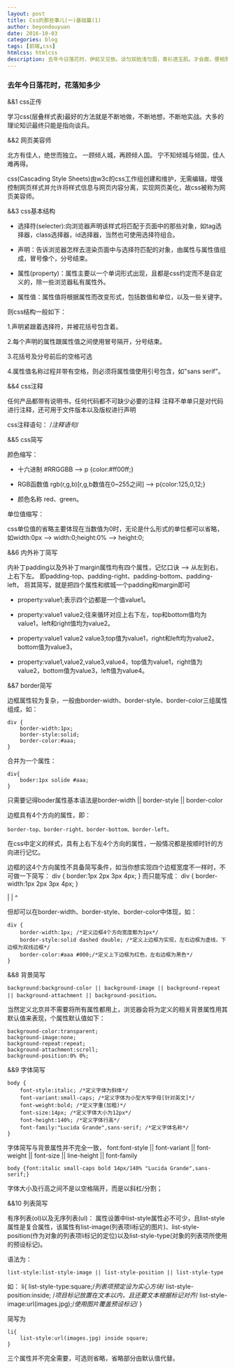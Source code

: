```yaml
---
layout: post
title: Css的那些事儿(一)基础篇(1)
author: beyondouyuan
date: 2016-10-03
categories: blog
tags: [前端,css]
htmlcss: htmlcss
description: 去年今日落花时，伊前又见依。淡匀双脸浅匀眉，青衫透玉肌。才会面，便相思，相思无尽期。这回相见好相知，相知已是迟。
---
```



###  去年今日落花时，花落知多少 ###

 &&1  css正传

学习css(层叠样式表)最好的方法就是不断地做，不断地想，不断地实战。大多的理论知识最终只能是指向谈兵。

 &&2 网页美容师

北方有佳人，绝世而独立。
一顾倾人城，再顾倾人国。
宁不知倾城与倾国，佳人难再得。

css(Cascading Style Sheets)由w3c的css工作组创建和维护，无需编辑，增强控制网页样式并允许将样式信息与网页内容分离，实现网页美化，故css被称为网页美容师。

 &&3  css基本结构

- 选择符(selecter):向浏览器声明该样式将匹配于页面中的那些对象，如tag选择器，class选择器，id选择器，当然也可使用选择符组合。

- 声明：告诉浏览器怎样去渲染页面中与选择符匹配的对象，由属性与属性值组成，冒号像个，分号结束。

- 属性(property)：属性主要以一个单词形式出现，且都是css约定而不是自定义的，除一些浏览器私有属性外。

- 属性值：属性值将根据属性而改变形式，包括数值和单位，以及一些关键字。

则css结构一般如下：

1.声明紧跟着选择符，并被花括号包含着。

2.每个声明的属性跟属性值之间使用冒号隔开，分号结束。

3.花括号及分号前后的空格可选

4.属性值名称过程并带有空格，则必须将属性值使用引号包含，如"sans serif"。


 &&4 css注释

任何产品都带有说明书，任何代码都不可缺少必要的注释
注释不单单只是对代码进行注释，还可用于文件版本以及版权进行声明

css注释语句：
/*注释语句*/

 &&5 css简写

颜色缩写：
- 十六进制 #RRGGBB --> p {color:#ff00ff;}

- RGB函数值 rgb(r,g,b)[r,g,b数值在0~255之间] --> p{color:125,0,12;}

- 颜色名称 red、green。


单位值缩写：

css单位值的省略主要体现在当数值为0时，无论是什么形式的单位都可以省略，如width:0px --> width:0;height:0% --> height:0;

 &&6 内外补丁简写

内补丁padding以及外补丁margin属性均有四个属性，记忆口诀 --> 从左到右，上右下左。
即padding-top、padding-right、padding-bottom、padding-left，
将其简写，就是把四个属性和槟城一个padding和margin即可

- property:value1;表示四个边都是一个值value1。

- property:value1 value2;往来循环对应上右下左，top和bottom值均为value1，left和right值均为value2。

- property:value1 value2 value3;top值为value1，right和left均为value2，bottom值为value3，

- property:value1,value2,value3,value4，top值为value1，right值为value2，bottom值为value3，left值为value4。


 &&7 border简写

边框属性较为复杂，一般由border-width、border-style、border-color三组属性组成，如：

	div {
		border-width:1px;
		border-style:solid;
		border-color:#aaa;
	}

合并为一个属性：

	div{
		boder:1px solide #aaa;
	}

只需要记得boder属性基本语法是border-width || border-style || border-color

边框具有4个方向的属性，即：

	border-top、border-right、border-bottom、border-left。

在css中定义的样式，具有上右下左4个方向的属性，一般情况都是按顺时针的方向进行记忆。

边框的这4个方向属性不具备简写条件，如当你想实现四个边框宽度不一样时，不可做一下简写：
	div {
		border:1px 2px 3px 4px;
	}
而只能写成：
	div {
		border-width:1px 2px 3px 4px;
	}

|
|
^

但却可以在border-width、border-style、border-color中体现，如：

	div {
		border-width:1px; /*定义边框4个方向宽度都为1px*/
		border-style:solid dashed double; /*定义上边框为实现，左右边框为虚线，下边框为双线边框*/
		border-color:#aaa #000;/*定义上下边框为红色，左右边框为黑色*/
	}


 &&8 背景简写

	background:background-color || background-image || background-repeat || background-attachment || background-position。

当然定义北京并不需要将所有属性都用上，浏览器会将为定义的相关背景属性用其默认值来表现，个属性默认值如下：

	background-color:transparent;
	background-image:none;
	background-repeat:repeat;
	background-attachment:scroll;
	background-position:0% 0%;

 &&9 字体简写

	body {
		font-style:italic; /*定义字体为斜体*/
		font-variant:small-caps; /*定义字体为小型大写字母[针对英文]*/
		font-weight:bold; /*定义字重(加粗)*/
		font-size:14px; /*定义字体大小为12px*/
		font-height:140%; /*定义字体行高*/
		font-family:"Lucida Grande",sans-serif; /*定义字体名称*/
	}

字体简写与背景属性并不完全一致，
	font:font-style || font-variant || font-weight || font-size || line-height || font-family

	body {font:italic small-caps bold 14px/140% "Lucida Grande",sans-serif;}

字体大小及行高之间不是以空格隔开，而是以斜杠/分割；

 &&10 列表简写

有序列表(ol)以及无序列表(ul)：
属性设置中list-style属性必不可少，且list-style属性是复合属性，该属性有list-image(列表项li标记的图片)、list-style-position(作为对象的列表项li标记的定位)以及list-style-type(对象的列表项所使用的预设标记)。

语法为：

	list-style:list-style-image || list-style-position || list-style-type


如：
	li{
		list-style-type:square;/*列表项预定设为实心方块*/
		list-style-position:inside; /*项目标记放置在文本以内，且还要文本根据标记对齐*/
		list-style-image:url(images.jpg);/*使用图片覆盖预设标记*/
	}

简写为

	li{
		list-style:url(images.jpg) inside square;
	}

三个属性并不完全需要，可选则省略，省略部分由默认值代替。

